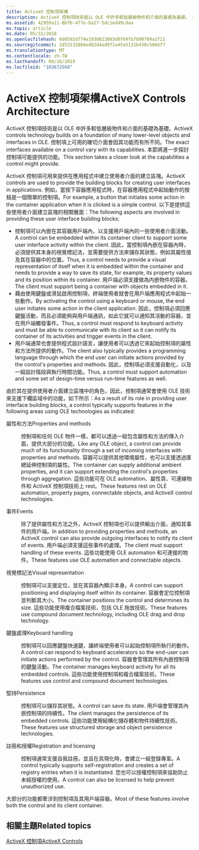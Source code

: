 ```yaml
---
title: ActiveX 控制項架構
description: ActiveX 控制項技術是以 OLE 中許多較低層級物件和介面的基礎為基礎。 控制項上可用的確切介面會因其功能而有所不同。 本節將進一步探討控制項可能提供的功能。
ms.assetid: 42959a11-8bfb-4f7e-ba27-5dc1ed49cdaa
ms.topic: article
ms.date: 05/31/2018
ms.openlocfilehash: 6d0592d774e1930623803d0769fb7890709a2f21
ms.sourcegitcommit: 2d531328b6ed82d4ad971a45a5131b430c5866f7
ms.translationtype: MT
ms.contentlocale: zh-TW
ms.lasthandoff: 09/16/2019
ms.locfileid: "103672568"
---
```

# <a name="activex-controls-architecture"></a><span data-ttu-id="df7de-105">ActiveX 控制項架構</span><span class="sxs-lookup"><span data-stu-id="df7de-105">ActiveX Controls Architecture</span></span>

<span data-ttu-id="df7de-106">ActiveX 控制項技術是以 OLE 中許多較低層級物件和介面的基礎為基礎。</span><span class="sxs-lookup"><span data-stu-id="df7de-106">ActiveX controls technology builds on a foundation of many lower-level objects and interfaces in OLE.</span></span> <span data-ttu-id="df7de-107">控制項上可用的確切介面會因其功能而有所不同。</span><span class="sxs-lookup"><span data-stu-id="df7de-107">The exact interfaces available on a control vary with its capabilities.</span></span> <span data-ttu-id="df7de-108">本節將進一步探討控制項可能提供的功能。</span><span class="sxs-lookup"><span data-stu-id="df7de-108">This section takes a closer look at the capabilities a control might provide.</span></span>

<span data-ttu-id="df7de-109">ActiveX 控制項可用來提供在應用程式中建立使用者介面的建立區塊。</span><span class="sxs-lookup"><span data-stu-id="df7de-109">ActiveX controls are used to provide the building blocks for creating user interfaces in applications.</span></span> <span data-ttu-id="df7de-110">例如，當按下容器應用程式時，在容器應用程式中起始動作的按鈕是一個簡單的控制項。</span><span class="sxs-lookup"><span data-stu-id="df7de-110">For example, a button that initiates some action in the container application when it is clicked is a simple control.</span></span> <span data-ttu-id="df7de-111">以下是提供這些使用者介面建立區塊的相關層面：</span><span class="sxs-lookup"><span data-stu-id="df7de-111">The following aspects are involved in providing these user interface building blocks:</span></span>

-   <span data-ttu-id="df7de-112">控制項可以內嵌在其容器用戶端內，以支援用戶端內的一些使用者介面活動。</span><span class="sxs-lookup"><span data-stu-id="df7de-112">A control can be embedded within its container client to support some user interface activity within the client.</span></span> <span data-ttu-id="df7de-113">因此，當控制項內嵌在容器內時，必須提供其本身的視覺標記法，並需要提供方法來儲存其狀態，例如其屬性值及其在容器中的位置。</span><span class="sxs-lookup"><span data-stu-id="df7de-113">Thus, a control needs to provide a visual representation of itself when it is embedded within the container and needs to provide a way to save its state, for example, its property values and its position within its container.</span></span> <span data-ttu-id="df7de-114">用戶端必須支援做為内嵌物件的容器。</span><span class="sxs-lookup"><span data-stu-id="df7de-114">The client must support being a container with objects embedded in it.</span></span>
-   <span data-ttu-id="df7de-115">藉由使用鍵盤或滑鼠啟用控制項，終端使用者就會在用戶端應用程式中起始一些動作。</span><span class="sxs-lookup"><span data-stu-id="df7de-115">By activating the control using a keyboard or mouse, the end user initiates some action in the client application.</span></span> <span data-ttu-id="df7de-116">因此，控制項必須回應鍵盤活動，而且必須能夠與用戶端通訊，如此它就可以通知其活動的容器，並在用戶端觸發事件。</span><span class="sxs-lookup"><span data-stu-id="df7de-116">Thus, a control must respond to keyboard activity and must be able to communicate with its client so it can notify its container of its activities and trigger events in the client.</span></span>
-   <span data-ttu-id="df7de-117">用戶端通常也會提供程式設計語言，讓使用者可以透過它來起始控制項的屬性和方法所提供的動作。</span><span class="sxs-lookup"><span data-stu-id="df7de-117">The client also typically provides a programming language through which the end user can initiate actions provided by the control's properties and methods.</span></span> <span data-ttu-id="df7de-118">因此，控制項必須支援自動化，以及一組設計階段與執行時間功能。</span><span class="sxs-lookup"><span data-stu-id="df7de-118">Thus, a control must support automation and some set of design-time versus run-time features as well.</span></span>

<span data-ttu-id="df7de-119">由於其在提供使用者介面建立區塊中的角色，因此，控制項通常會使用 OLE 技術來支援下欄區域中的功能，如下所示：</span><span class="sxs-lookup"><span data-stu-id="df7de-119">As a result of its role in providing user interface building blocks, a control typically supports features in the following areas using OLE technologies as indicated:</span></span>

<dl> <dt>

<span data-ttu-id="df7de-120"><span id="Properties_and_methods"></span><span id="properties_and_methods"></span><span id="PROPERTIES_AND_METHODS"></span>屬性和方法</span><span class="sxs-lookup"><span data-stu-id="df7de-120"><span id="Properties_and_methods"></span><span id="properties_and_methods"></span><span id="PROPERTIES_AND_METHODS"></span>Properties and methods</span></span>
</dt> <dd>

<span data-ttu-id="df7de-121">控制項和任何 OLE 物件一樣，都可以透過一組包含屬性和方法的傳入介面，提供大部分的功能。</span><span class="sxs-lookup"><span data-stu-id="df7de-121">Like any OLE object, a control can provide much of its functionality through a set of incoming interfaces with properties and methods.</span></span> <span data-ttu-id="df7de-122">容器可以提供其他環境屬性，也可以支援透過匯總延伸控制項的屬性。</span><span class="sxs-lookup"><span data-stu-id="df7de-122">The container can supply additional ambient properties, and it can support extending the control's properties through aggregation.</span></span> <span data-ttu-id="df7de-123">這些功能可在 OLE automation、屬性頁、可連線物件和 ActiveX 控制項技術上 rest。</span><span class="sxs-lookup"><span data-stu-id="df7de-123">These features rest on OLE automation, property pages, connectable objects, and ActiveX control technologies.</span></span>

</dd> <dt>

<span data-ttu-id="df7de-124"><span id="Events"></span><span id="events"></span><span id="EVENTS"></span>事件</span><span class="sxs-lookup"><span data-stu-id="df7de-124"><span id="Events"></span><span id="events"></span><span id="EVENTS"></span>Events</span></span>
</dt> <dd>

<span data-ttu-id="df7de-125">除了提供屬性和方法之外，ActiveX 控制項也可以提供輸出介面，通知其事件的用戶端。</span><span class="sxs-lookup"><span data-stu-id="df7de-125">In addition to providing properties and methods, an ActiveX control can also provide outgoing interfaces to notify its client of events.</span></span> <span data-ttu-id="df7de-126">用戶端必須支援這些事件的處理。</span><span class="sxs-lookup"><span data-stu-id="df7de-126">The client must support handling of these events.</span></span> <span data-ttu-id="df7de-127">這些功能使用 OLE automation 和可連接的物件。</span><span class="sxs-lookup"><span data-stu-id="df7de-127">These features use OLE automation and connectable objects.</span></span>

</dd> <dt>

<span data-ttu-id="df7de-128"><span id="Visual_representation"></span><span id="visual_representation"></span><span id="VISUAL_REPRESENTATION"></span>視覺標記法</span><span class="sxs-lookup"><span data-stu-id="df7de-128"><span id="Visual_representation"></span><span id="visual_representation"></span><span id="VISUAL_REPRESENTATION"></span>Visual representation</span></span>
</dt> <dd>

<span data-ttu-id="df7de-129">控制項可以支援定位，並在其容器內顯示本身。</span><span class="sxs-lookup"><span data-stu-id="df7de-129">A control can support positioning and displaying itself within its container.</span></span> <span data-ttu-id="df7de-130">容器會定位控制項並判斷其大小。</span><span class="sxs-lookup"><span data-stu-id="df7de-130">The container positions the control and determines its size.</span></span> <span data-ttu-id="df7de-131">這些功能使用複合檔案技術，包括 OLE 拖放技術。</span><span class="sxs-lookup"><span data-stu-id="df7de-131">These features use compound document technology, including OLE drag and drop technology.</span></span>

</dd> <dt>

<span data-ttu-id="df7de-132"><span id="Keyboard_handling"></span><span id="keyboard_handling"></span><span id="KEYBOARD_HANDLING"></span>鍵盤處理</span><span class="sxs-lookup"><span data-stu-id="df7de-132"><span id="Keyboard_handling"></span><span id="keyboard_handling"></span><span id="KEYBOARD_HANDLING"></span>Keyboard handling</span></span>
</dt> <dd>

<span data-ttu-id="df7de-133">控制項可以回應鍵盤快速鍵，讓終端使用者可以起始控制項所執行的動作。</span><span class="sxs-lookup"><span data-stu-id="df7de-133">A control can respond to keyboard accelerators so the end-user can initiate actions performed by the control.</span></span> <span data-ttu-id="df7de-134">容器會管理其所有內嵌控制項的鍵盤活動。</span><span class="sxs-lookup"><span data-stu-id="df7de-134">The container manages keyboard activity for all its embedded controls.</span></span> <span data-ttu-id="df7de-135">這些功能使用控制項和複合檔案技術。</span><span class="sxs-lookup"><span data-stu-id="df7de-135">These features use control and compound document technologies.</span></span>

</dd> <dt>

<span data-ttu-id="df7de-136"><span id="Persistence"></span><span id="persistence"></span><span id="PERSISTENCE"></span>堅持</span><span class="sxs-lookup"><span data-stu-id="df7de-136"><span id="Persistence"></span><span id="persistence"></span><span id="PERSISTENCE"></span>Persistence</span></span>
</dt> <dd>

<span data-ttu-id="df7de-137">控制項可以儲存其狀態。</span><span class="sxs-lookup"><span data-stu-id="df7de-137">A control can save its state.</span></span> <span data-ttu-id="df7de-138">用戶端會管理其內嵌控制項的持續性。</span><span class="sxs-lookup"><span data-stu-id="df7de-138">The client manages the persistence of its embedded controls.</span></span> <span data-ttu-id="df7de-139">這些功能使用結構化儲存體和物件持續性技術。</span><span class="sxs-lookup"><span data-stu-id="df7de-139">These features use structured storage and object persistence technologies.</span></span>

</dd> <dt>

<span data-ttu-id="df7de-140"><span id="Registration_and_licensing"></span><span id="registration_and_licensing"></span><span id="REGISTRATION_AND_LICENSING"></span>註冊和授權</span><span class="sxs-lookup"><span data-stu-id="df7de-140"><span id="Registration_and_licensing"></span><span id="registration_and_licensing"></span><span id="REGISTRATION_AND_LICENSING"></span>Registration and licensing</span></span>
</dt> <dd>

<span data-ttu-id="df7de-141">控制項通常支援自我註冊，並且在具現化時，會建立一組登錄專案。</span><span class="sxs-lookup"><span data-stu-id="df7de-141">A control typically supports self-registration and creates a set of registry entries when it is instantiated.</span></span> <span data-ttu-id="df7de-142">您也可以授權控制項來協助防止未經授權的使用。</span><span class="sxs-lookup"><span data-stu-id="df7de-142">A control can also be licensed to help prevent unauthorized use.</span></span>

</dd> </dl>

<span data-ttu-id="df7de-143">大部分的功能都牽涉到控制項及其用戶端容器。</span><span class="sxs-lookup"><span data-stu-id="df7de-143">Most of these features involve both the control and its client container.</span></span>

## <a name="related-topics"></a><span data-ttu-id="df7de-144">相關主題</span><span class="sxs-lookup"><span data-stu-id="df7de-144">Related topics</span></span>

<dl> <dt>

[<span data-ttu-id="df7de-145">ActiveX 控制項</span><span class="sxs-lookup"><span data-stu-id="df7de-145">ActiveX Controls</span></span>](activex-controls.md)
</dt> </dl>

 

 




